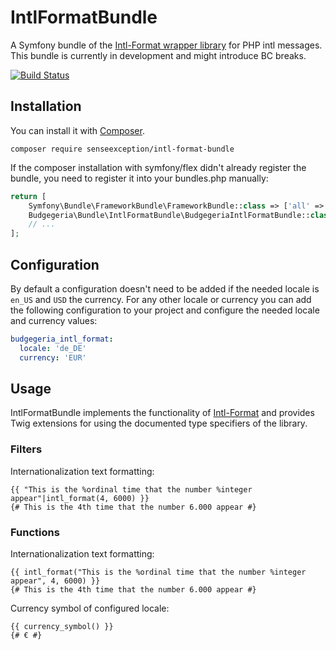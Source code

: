 # IntlFormatBundle

A Symfony bundle of the [Intl-Format wrapper library](https://github.com/SenseException/intl-format) for PHP intl messages.
This bundle is currently in development and might introduce BC breaks.

[![Build Status](https://travis-ci.org/SenseException/IntlFormatBundle.svg?branch=master)](https://travis-ci.org/SenseException/IntlFormatBundle)

## Installation

You can install it with [Composer](https://getcomposer.org/).

```
composer require senseexception/intl-format-bundle
```

If the composer installation with symfony/flex didn't already register the bundle, you need to register it into your
bundles.php manually:

``` php
return [
    Symfony\Bundle\FrameworkBundle\FrameworkBundle::class => ['all' => true],
    Budgegeria\Bundle\IntlFormatBundle\BudgegeriaIntlFormatBundle::class => ['all' => true],
    // ...
];
```

## Configuration

By default a configuration doesn't need to be added if the needed locale is `en_US` and `USD` the currency. For any other
locale or currency you can add the following configuration to your project and configure the needed locale and currency
values:

``` yaml
budgegeria_intl_format:
  locale: 'de_DE'
  currency: 'EUR'
```

## Usage

IntlFormatBundle implements the functionality of [Intl-Format](http://senseexception.github.io/intl-format) and provides
Twig extensions for using the documented type specifiers of the library.

### Filters

Internationalization text formatting:
``` twig
{{ "This is the %ordinal time that the number %integer appear"|intl_format(4, 6000) }}
{# This is the 4th time that the number 6.000 appear #}
```

### Functions

Internationalization text formatting:
``` twig
{{ intl_format("This is the %ordinal time that the number %integer appear", 4, 6000) }}
{# This is the 4th time that the number 6.000 appear #}
```

Currency symbol of configured locale:
``` twig
{{ currency_symbol() }}
{# € #}
```
